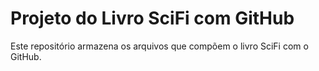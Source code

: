 # Projeto do Livro SciFi com GitHub

Este repositório armazena os arquivos que compõem o livro SciFi com o GitHub.